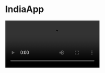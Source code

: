 # IndiaApp


![lisa](https://user-images.githubusercontent.com/65714335/114451672-254c9200-9bf5-11eb-84bf-58e2f9eaad76.mp4)

